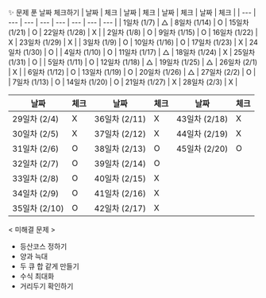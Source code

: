  ✨ 문제 푼 날짜 체크하기
| 날짜 | 체크 | 날짜 | 체크 | 날짜 | 체크 | 날짜 | 체크 |
| --- | --- | --- | --- | --- | --- | --- | --- |
| 1일차 (1/7) | △ | 8일차 (1/14) | O | 15일차 (1/21) | O | 22일차 (1/28) | X |
| 2일차 (1/8) | O | 9일차 (1/15) | O | 16일차 (1/22) | X | 23일차 (1/29) | X |
| 3일차 (1/9) | O | 10일차 (1/16) | O | 17일차 (1/23) | X | 24일차 (1/30) | O |
| 4일차 (1/10) | O | 11일차 (1/17) | △ | 18일차 (1/24) | X | 25일차 (1/31) | O |
| 5일차 (1/11) | O | 12일차 (1/18) | △ | 19일차 (1/25) | △ | 26일차 (2/1) | X |
| 6일차 (1/12) | O | 13일차 (1/19) | O | 20일차 (1/26) | △ | 27일차 (2/2) | O |
| 7일차 (1/13) | O | 14일차 (1/20) | O | 21일차 (1/27) | X | 28일차 (2/3) | X |

| 날짜 | 체크 | 날짜 | 체크 | 날짜 | 체크 |
| --- | --- | --- | --- | --- | --- |
| 29일차 (2/4) | X | 36일차 (2/11) | X | 43일차 (2/18) | X |
| 30일차 (2/5) | X | 37일차 (2/12) | X | 44일차 (2/19) | X |
| 31일차 (2/6) | O | 38일차 (2/13) | O | 45일차 (2/20) | O |
| 32일차 (2/7) | O | 39일차 (2/14) | O |  |  |
| 33일차 (2/8) | O | 40일차 (2/15) | X |  |  |
| 34일차 (2/9) | O | 41일차 (2/16) | X |  |  |
| 35일차 (2/10) | O | 42일차 (2/17) | X |  |  |


< 미해결 문제 >

- 등산코스 정하기
- 양과 늑대
- 두 큐 합 같게 만들기
- 수식 최대화
- 거리두기 확인하기
